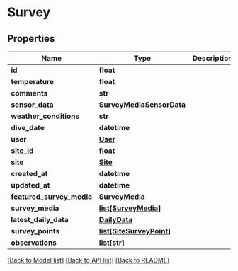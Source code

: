 # Survey

## Properties
Name | Type | Description | Notes
------------ | ------------- | ------------- | -------------
**id** | **float** |  | 
**temperature** | **float** |  | [optional] 
**comments** | **str** |  | [optional] 
**sensor_data** | [**SurveyMediaSensorData**](SurveyMediaSensorData.md) |  | [optional] 
**weather_conditions** | **str** |  | 
**dive_date** | **datetime** |  | 
**user** | [**User**](User.md) |  | 
**site_id** | **float** |  | 
**site** | [**Site**](Site.md) |  | 
**created_at** | **datetime** |  | 
**updated_at** | **datetime** |  | 
**featured_survey_media** | [**SurveyMedia**](SurveyMedia.md) |  | [optional] 
**survey_media** | [**list[SurveyMedia]**](SurveyMedia.md) |  | [optional] 
**latest_daily_data** | [**DailyData**](DailyData.md) |  | [optional] 
**survey_points** | [**list[SiteSurveyPoint]**](SiteSurveyPoint.md) |  | [optional] 
**observations** | **list[str]** |  | [optional] 

[[Back to Model list]](../README.md#documentation-for-models) [[Back to API list]](../README.md#documentation-for-api-endpoints) [[Back to README]](../README.md)

